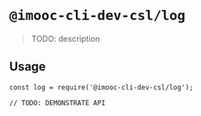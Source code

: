 # `@imooc-cli-dev-csl/log`

> TODO: description

## Usage

```
const log = require('@imooc-cli-dev-csl/log');

// TODO: DEMONSTRATE API
```
